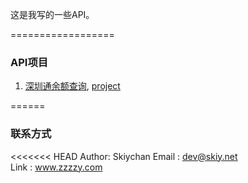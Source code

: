 这是我写的一些API。

==================
### API项目
1. [深圳通余额查询](https://github.com/skiy/dev/blob/master/docs/shenzhentong.md), [project](api/shenzhentong.go)

======
### 联系方式
<<<<<<< HEAD
Author: Skiychan 
Email : dev@skiy.net   
Link  : www.zzzzy.com

